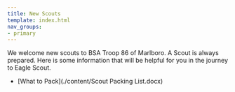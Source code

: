 ```yaml
---
title: New Scouts
template: index.html
nav_groups:
- primary
---
```


We welcome new scouts to BSA Troop 86 of Marlboro. A Scout is always prepared. Here is some information that will be helpful for you in the journey to Eagle Scout.
- [What to Pack](./content/Scout Packing List.docx)
